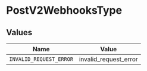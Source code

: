 # PostV2WebhooksType


## Values

| Name                    | Value                   |
| ----------------------- | ----------------------- |
| `INVALID_REQUEST_ERROR` | invalid_request_error   |